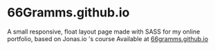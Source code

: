 # 66Gramms.github.io
A small responsive, float layout page made with SASS for my online portfolio, based on Jonas.io 's course
Available at <a href="https://66gramms.github.io">66gramms.github.io</a>

